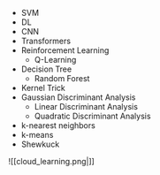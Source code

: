 - SVM
- DL
- CNN
- Transformers
- Reinforcement Learning
	- Q-Learning
- Decision Tree
	- Random Forest
- Kernel Trick
- Gaussian Discriminant Analysis
	- Linear Discriminant Analysis
	- Quadratic Discriminant Analysis
- k-nearest neighbors
- k-means
- Shewkuck

![[cloud_learning.png|]]